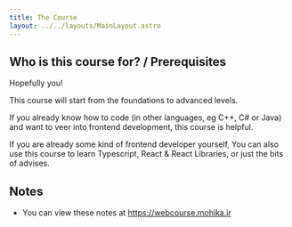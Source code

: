 ```yaml
---
title: The Course
layout: ../../layouts/MainLayout.astro
---
```


## Who is this course for? / Prerequisites

Hopefully you!

This course will start from the foundations to advanced levels.

If you already know how to code (in other languages, eg C++, C# or Java) and want to veer into frontend development, this course is helpful.

If you are already some kind of frontend developer yourself, You can also use this course to learn Typescript, React & React Libraries, or just the bits of advises.

## Notes

- You can view these notes at <https://webcourse.mohika.ir>
